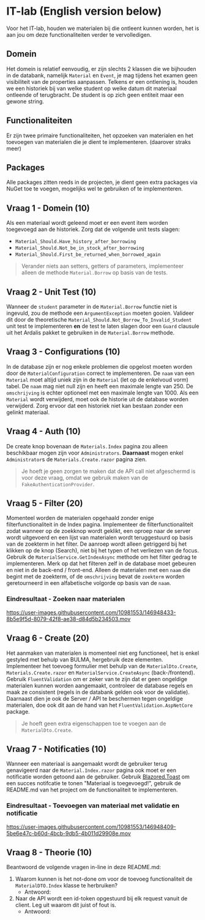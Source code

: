 # IT-lab (English version below)
Voor het IT-lab, houden we materialen bij die ontleent kunnen worden, het is aan jou om deze functionaliteiten verder te vervolledigen.

## Domein
Het domein is relatief eenvoudig, er zijn slechts 2 klassen die we bijhouden in de databank, namelijk `Material` en `Event`, je mag tijdens het examen geen visibiliteit van de properties aanpassen. Telkens er een ontlening is, houden we een historiek bij van welke student op welke datum dit materiaal ontleende of terugbracht. De student is op zich geen entiteit maar een gewone string.

## Functionaliteiten
Er zijn twee primaire functionaliteiten, het opzoeken van materialen en het toevoegen van materialen die je dient te implementeren. (daarover straks meer)

## Packages
Alle packages zitten reeds in de projecten, je dient geen extra packages via NuGet toe te voegen, mogelijks wel te gebruiken of te implementeren.

## Vraag 1 - Domein (10)
Als een materiaal wordt geleend moet er een event item worden toegevoegd aan de historiek. Zorg dat de volgende unit tests slagen:
- `Material_Should.Have_history_after_borrowing`
- `Material_Should.Not_be_in_stock_after_borrowing`
- `Material_Should.First_be_returned_when_borrowed_again`
> Verander niets aan setters, getters of parameters, implementeer alleen de methode `Material.Borrow` op basis van de tests.

## Vraag 2 - Unit Test (10)
Wanneer de `student` parameter in de `Material.Borrow` functie niet is ingevuld, zou de methode een `ArgumentException` moeten gooien. Valideer dit door de theoretische `Material_Should.Not_Borrow_To_Invalid_Student` unit test te implementeren **en** de test te laten slagen door een `Guard` clausule uit het Ardalis pakket te gebruiken in de `Material.Borrow` methode.

## Vraag 3 - Configurations (10)
In de database zijn er nog enkele problemen die opgelost moeten worden door de `MaterialConfiguration` correct te implementeren. De `naam` van een `Material` moet altijd uniek zijn in de `Material` (let op de enkelvoud vorm) tabel. De `naam` mag niet null zijn en heeft een maximale lengte van 250. De `omschrijving` is echter optioneel met een maximale lengte van 1000. Als een `Material` wordt verwijderd, moet ook de historie uit de database worden verwijderd. Zorg ervoor dat een historiek niet kan bestaan zonder een gelinkt materiaal.

## Vraag 4 - Auth (10)
De create knop bovenaan de `Materials.Index` pagina zou alleen beschikbaar mogen zijn voor `Administrators`. **Daarnaast** mogen enkel `Administrator`s de `Materials.Create.razor` pagina zien.
> Je hoeft je geen zorgen te maken dat de API call niet afgeschermd is voor deze vraag, omdat we gebruik maken van de `FakeAuthenticationProvider`.

## Vraag 5 - Filter (20)
Momenteel worden de materialen opgehaald zonder enige filterfunctionaliteit in de Index pagina. Implementeer de filterfunctionaliteit zodat wanneer op de zoekknop wordt geklikt, een oproep naar de server wordt uitgevoerd en een lijst van materialen wordt teruggestuurd op basis van de zoekterm in het filter. De aanroep wordt alleen getriggerd bij het klikken op de knop (Search), niet bij het typen of het verliezen van de focus. Gebruik de `MaterialService.GetIndexAsync` methode om het filter gedrag te implementeren. Merk op dat het filteren zelf in de database moet gebeuren en niet in de back-end / front-end. Alleen de materialen met een `naam` die begint met de zoekterm, of de `omschrijving` bevat de `zoekterm` worden geretourneerd in een alfabetische volgorde op basis van de `naam`.

### Eindresultaat -  Zoeken naar materialen
https://user-images.githubusercontent.com/10981553/146948433-8b5e9f5d-8079-42f8-ae38-d84d5b234503.mov

## Vraag 6 - Create (20)
Het aanmaken van materialen is momenteel niet erg functioneel, het is enkel gestyled met behulp van BULMA, hergebruik deze elementen. Implementeer het toevoeg formulier met behulp van de `MaterialDto.Create`, `Materials.Create.razor` en `MaterialService.CreateAsync` (back-/frontend). Gebruik `FluentValidation` om er zeker van te zijn dat er geen ongeldige materialen kunnen worden aangemaakt, controleer de database regels en maak ze consistent (regels in de databank gelden ook voor de validatie). Daarnaast dien je ook de Server / API te beschermen tegen ongeldige materialen, doe ook dit aan de hand van het `FluentValidation.AspNetCore` package.

> Je hoeft geen extra eigenschappen toe te voegen aan de `MaterialDto.Create`.

## Vraag 7 - Notificaties (10)
Wanneer een materiaal is aangemaakt wordt de gebruiker terug genavigeerd naar de `Material.Index.razor` pagina ook moet er een notificatie worden getoond aan de gebruiker. Gebruik [Blazored.Toast](https://github.com/Blazored/Toast) om een succes notifcatie te tonen "Materiaal is toegevoegd!", gebruik de README.md van het project om de functionaliteit te implementeren.

### Eindresultaat -  Toevoegen van materiaal met validatie en notificatie
https://user-images.githubusercontent.com/10981553/146948409-5be6e47c-b60d-4bcb-9db5-4b011d29908e.mov

## Vraag 8 - Theorie (10)
Beantwoord de volgende vragen in-line in deze README.md:
1. Waarom kunnen is het not-done om voor de toevoeg functionaliteit de `MaterialDTO.Index` klasse te herbruiken? 
   - Antwoord:
3. Naar de API wordt een id-token opgestuurd bij elk request vanuit de client. Leg uit waarom dit juist of fout is.
   - Antwoord:
